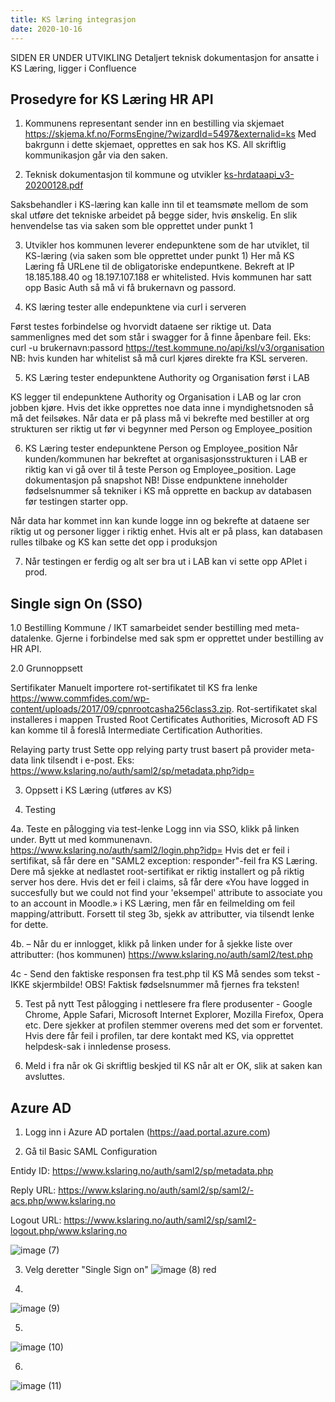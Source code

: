 ```yaml
---
title: KS læring integrasjon
date: 2020-10-16
---
```

SIDEN ER UNDER UTVIKLING
Detaljert teknisk dokumentasjon for ansatte i KS Læring, ligger i Confluence

## Prosedyre for KS Læring HR API

1. Kommunens representant sender inn en bestilling via skjemaet
https://skjema.kf.no/FormsEngine/?wizardId=5497&externalid=ks
Med bakrgunn i dette skjemaet, opprettes en sak hos KS. All skriftlig kommunikasjon går via den saken.

2. Teknisk dokumentasjon til kommune og utvikler
[ks-hrdataapi_v3-20200128.pdf](https://github.com/ks-no/ks-no.github.io/files/6569985/ks-hrdataapi_v3-20200128.pdf)

Saksbehandler i KS-læring kan kalle inn til et teamsmøte mellom de som skal utføre det tekniske arbeidet på begge sider, hvis ønskelig. En slik henvendelse tas via saken som ble opprettet under punkt 1

3.	Utvikler hos kommunen leverer endepunktene som de har utviklet, til KS-læring (via saken som ble opprettet under punkt 1)
Her må KS Læring få URLene til de obligatoriske endepuntkene. Bekreft at IP 18.185.188.40 og 18.197.107.188 er whitelisted. Hvis kommunen har satt opp Basic Auth så må vi få brukernavn og passord.

4. KS læring tester alle endepunktene via curl i serveren

Først testes forbindelse og hvorvidt dataene ser riktige ut. Data sammenlignes med det som står i swagger for å finne åpenbare feil.
Eks: curl -u brukernavn:passord https://test.kommune.no/api/ksl/v3/organisation
NB: hvis kunden har whitelist så må curl kjøres direkte fra KSL serveren.

5. KS Læring tester endepunktene Authority og Organisation først i LAB

KS legger til endepunktene Authority og Organisation i LAB og lar cron jobben kjøre. Hvis det ikke opprettes noe data inne i myndighetsnoden så må det feilsøkes.
Når data er på plass må vi bekrefte med bestiller at org strukturen ser riktig ut før vi begynner med Person og Employee_position


6.	KS Læring tester endepunktene Person og Employee_position
Når kunden/kommunen har bekreftet at organisasjonsstrukturen i LAB er riktig kan vi gå over til å teste Person og Employee_position.
Lage dokumentasjon på snapshot
NB! Disse endpunktene inneholder fødselsnummer så tekniker i KS må opprette en backup av databasen før testingen starter opp. 

Når data har kommet inn kan kunde logge inn og bekrefte at dataene ser riktig ut og personer ligger i riktig enhet. Hvis alt er på plass, kan databasen rulles tilbake og KS kan sette det opp i produksjon

7. Når testingen er ferdig og alt ser bra ut i LAB kan vi sette opp APIet i prod.


## Single sign On (SSO)
1.0 Bestilling
Kommune / IKT samarbeidet sender bestilling med meta-datalenke. Gjerne i forbindelse med sak spm er opprettet under bestilling av HR API.

2.0 Grunnoppsett

Sertifikater
Manuelt importere rot-sertifikatet til KS fra lenke https://www.commfides.com/wp-content/uploads/2017/09/cpnrootcasha256class3.zip. Rot-sertifikatet skal installeres i mappen Trusted Root Certificates Authorities, Microsoft AD FS kan komme til å foreslå Intermediate Certification Authorities.

Relaying party trust
Sette opp relying party trust basert på provider meta-data link tilsendt i e-post. Eks: https://www.kslaring.no/auth/saml2/sp/metadata.php?idp=<kommunenavn>

3. Oppsett i KS Læring (utføres av KS)
  
4. Testing

4a. Teste en pålogging via test-lenke 
Logg inn via SSO, klikk på linken under. Bytt ut <id> med kommunenavn. 
https://www.kslaring.no/auth/saml2/login.php?idp=<id> 
Hvis det er feil i sertifikat, så får dere en "SAML2 exception: responder"-feil fra KS Læring. Dere må sjekke at nedlastet root-sertifikat er riktig installert og på riktig server hos dere. 
Hvis det er feil i claims, så får dere «You have logged in succesfully but we could not find your 'eksempel' attribute to associate you to an account in Moodle.» i KS Læring, men får en feilmelding om feil mapping/attributt. Forsett til steg 3b, sjekk av attributter, via tilsendt lenke for dette. 

4b. 
– Når du er innlogget, klikk på linken under for å sjekke liste over attributter: (hos kommunen)
https://www.kslaring.no/auth/saml2/test.php 

4c - Send den faktiske responsen fra test.php til KS 
Må sendes som tekst - IKKE skjermbilde! 
OBS! Faktisk fødselsnummer må fjernes fra teksten! 

5. Test på nytt
Test pålogging i nettlesere fra flere produsenter - Google Chrome, Apple Safari, Microsoft Internet Explorer, Mozilla Firefox, Opera etc. 
Dere sjekker at profilen stemmer overens med det som er forventet. 
Hvis dere får feil i profilen, tar dere kontakt med KS, via opprettet helpdesk-sak i innledense prosess. 

6. Meld i fra når ok
Gi skriftlig beskjed til KS når alt er OK, slik at saken kan avsluttes.   
  
  
## Azure AD
1. Logg inn i Azure AD portalen (https://aad.portal.azure.com)

2. Gå til Basic SAML Configuration

Entidy ID: https://www.kslaring.no/auth/saml2/sp/metadata.php

Reply URL: https://www.kslaring.no/auth/saml2/sp/saml2/-acs.php/www.kslaring.no

Logout URL: https://www.kslaring.no/auth/saml2/sp/saml2-logout.php/www.kslaring.no

![image (7)](https://user-images.githubusercontent.com/85100070/120184144-f031e880-c210-11eb-9dde-a442e8df21d4.png)

3. Velg deretter "Single Sign on"
![image (8) red](https://user-images.githubusercontent.com/85100070/120189557-ca5c1200-c217-11eb-808c-065144ab5159.png)

4. 
![image (9)](https://user-images.githubusercontent.com/85100070/120188533-887e9c00-c216-11eb-8c65-c215f1b0d332.png)

5.
![image (10)](https://user-images.githubusercontent.com/85100070/120188771-d0052800-c216-11eb-9a40-e8668624c650.png)

6.
![image (11)](https://user-images.githubusercontent.com/85100070/120188786-d6939f80-c216-11eb-8025-be8e50f7bc7e.png)

